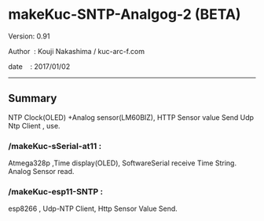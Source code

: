 ﻿# makeKuc-SNTP-Analgog-2 (BETA)

 Version: 0.91

 Author  : Kouji Nakashima / kuc-arc-f.com

 date    : 2017/01/02

***

## Summary
NTP Clock(OLED) +Analog sensor(LM60BIZ), HTTP Sensor value Send
Udp Ntp Client , use.

### /makeKuc-sSerial-at11 :
 Atmega328p ,Time display(OLED), SoftwareSerial receive Time String.
 Analog Sensor read.

### /makeKuc-esp11-SNTP :
 esp8266 , Udp-NTP Client, Http Sensor Value Send.

